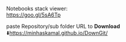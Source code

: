 Notebooks stack viewer:     
https://goo.gl/5sA6Tp     

paste Repository/sub folder URL to **Download**    
:arrow_down:https://minhaskamal.github.io/DownGit/